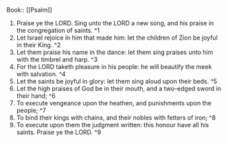 Book:: [[Psalm]]
 1. Praise ye the LORD. Sing unto the LORD a new song, and his praise in the congregation of saints. ^1
 2. Let Israel rejoice in him that made him: let the children of Zion be joyful in their King. ^2
 3. Let them praise his name in the dance: let them sing praises unto him with the timbrel and harp. ^3
 4. For the LORD taketh pleasure in his people: he will beautify the meek with salvation. ^4
 5. Let the saints be joyful in glory: let them sing aloud upon their beds. ^5
 6. Let the high praises of God be in their mouth, and a two-edged sword in their hand; ^6
 7. To execute vengeance upon the heathen, and punishments upon the people; ^7
 8. To bind their kings with chains, and their nobles with fetters of iron; ^8
 9. To execute upon them the judgment written: this honour have all his saints. Praise ye the LORD. ^9
